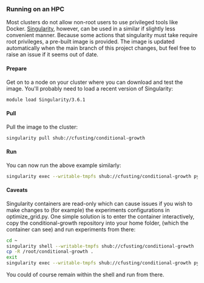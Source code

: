 ### Running on an HPC

Most clusters do not allow non-root users to use privileged tools like Docker. [Singularity](https://sylabs.io/singularity/), however, can be used in a similar if slightly less convenient manner. Because some actions that singularity must take require root privileges, a pre-built image is provided. The image is updated automatically when the main branch of this project changes, but feel free to raise an issue if it seems out of date.

#### Prepare

Get on to a node on your cluster where you can download and test the image. You'll probably need to load a recent version of Singularity:

```bash
module load Singularity/3.6.1
```

#### Pull

Pull the image to the cluster:

```bash
singularity pull shub://cfusting/conditional-growth
```

#### Run

You can now run the above example similarly:

```bash
singularity exec --writable-tmpfs shub://cfusting/conditional-growth python /root/conditional-growth/experiments/grow/optimize_grid.py
```

#### Caveats

Singularity containers are read-only which can cause issues if you wish to make changes to (for example) the experiments configurations in optimize_grid.py. One simple solution is to enter the container interactively, copy the conditional-growth repository into your home folder, (which the container can see) and run experiments from there:

```bash
cd ~
singularity shell --writable-tmpfs shub://cfusting/conditional-growth
cp -R /root/conditional-growth .
exit
singularity exec --writable-tmpfs shub://cfusting/conditional-growth python ~/conditional-growth/experiments/grow/optimize_grid.py
```

You could of course remain within the shell and run from there.
